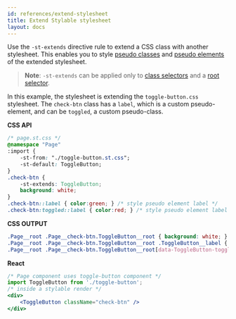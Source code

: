 ```yaml
---
id: references/extend-stylesheet
title: Extend Stylable stylesheet
layout: docs
---
```


Use the `-st-extends` directive rule to extend a CSS class with another stylesheet. This enables you to style [pseudo classes](./pseudo-classes.md) and [pseudo elements](./pseudo-elements.md) of the extended stylesheet.

> **Note**: `-st-extends` can be applied only to [class selectors](./class-selectors.md) and a [root selector](./root.md).

In this example, the stylesheet is extending the `toggle-button.css` stylesheet. The `check-btn` class has a `label`, which is a custom pseudo-element, and can be `toggled`, a custom pseudo-class. 

**CSS API**
```css
/* page.st.css */
@namespace "Page"
:import {
    -st-from: "./toggle-button.st.css";
    -st-default: ToggleButton;
}
.check-btn {
    -st-extends: ToggleButton;
    background: white;
}
.check-btn::label { color:green; } /* style pseudo element label */
.check-btn:toggled::label { color:red; } /* style pseudo element label when check-box is toggled */
```

**CSS OUTPUT**
```css
.Page__root .Page__check-btn.ToggleButton__root { background: white; }
.Page__root .Page__check-btn.ToggleButton__root .ToggleButton__label { color: green; }
.Page__root .Page__check-btn.ToggleButton__root[data-ToggleButton-toggled] .ToggleButton__label { color: red; }
```

**React**
```jsx
/* Page component uses toggle-button component */
import ToggleButton from './toggle-button';
/* inside a stylable render */
<div>
    <ToggleButton className="check-btn" />
</div>
```
